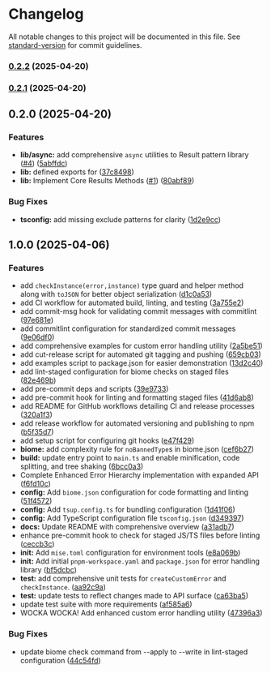 # Changelog

All notable changes to this project will be documented in this file. See [standard-version](https://github.com/conventional-changelog/standard-version) for commit guidelines.

### [0.2.2](https://github.com/fuzzy-st/results/compare/v0.2.1...v0.2.2) (2025-04-20)

### [0.2.1](https://github.com/fuzzy-st/results/compare/v0.2.0...v0.2.1) (2025-04-20)

## 0.2.0 (2025-04-20)


### Features

* **lib/async:** add comprehensive `async` utilities to Result pattern library ([#4](https://github.com/fuzzy-st/results/issues/4)) ([5abffdc](https://github.com/fuzzy-st/results/commit/5abffdc5b7e578550b70a80f603a0f44953978c1))
* **lib:** defined exports for ([37c8498](https://github.com/fuzzy-st/results/commit/37c84987c5849bd67c52ba761e22cb7701003b79))
* **lib:** Implement Core Results Methods ([#1](https://github.com/fuzzy-st/results/issues/1)) ([80abf89](https://github.com/fuzzy-st/results/commit/80abf89942af480f743251d7c457289cbc3ea8c5))


### Bug Fixes

* **tsconfig:** add missing exclude patterns for clarity ([1d2e9cc](https://github.com/fuzzy-st/results/commit/1d2e9cca477c0ac6fb3db0bf212202451af51511))

## 1.0.0 (2025-04-06)


### Features

* add `checkInstance(error,instance)` type guard and helper method along with `toJSON` for better object serialization ([d1c0a53](https://github.com/fuzzy-st/errors/commit/d1c0a53b8cce0adcb009c78f516d58e7b0a9f523))
* add CI workflow for automated build, linting, and testing ([3a755e2](https://github.com/fuzzy-st/errors/commit/3a755e2a20c12374e615868cf09e747b18a85465))
* add commit-msg hook for validating commit messages with commitlint ([97e681e](https://github.com/fuzzy-st/errors/commit/97e681e3baa94ac627e6b9938f2eaed9e8c14ecf))
* add commitlint configuration for standardized commit messages ([9e06df0](https://github.com/fuzzy-st/errors/commit/9e06df02f0d8c566b2a8affece53597d518d9924))
* add comprehensive examples for custom error handling utility ([2a5be51](https://github.com/fuzzy-st/errors/commit/2a5be51f10bd11d676bcfc9a07760096a63fcd65))
* add cut-release script for automated git tagging and pushing ([659cb03](https://github.com/fuzzy-st/errors/commit/659cb03ef96cec62e45c3ace818f203399682f3c))
* add examples script to package.json for easier demonstration ([13d2c40](https://github.com/fuzzy-st/errors/commit/13d2c403b96ec027171416e0bc2f6a6b840d946d))
* add lint-staged configuration for biome checks on staged files ([82e469b](https://github.com/fuzzy-st/errors/commit/82e469bb733a411e71c07df2aec5fae911b86190))
* add pre-commit deps and scripts ([39e9733](https://github.com/fuzzy-st/errors/commit/39e97333cf1c9f9f3a5800345ef82415109a6017))
* add pre-commit hook for linting and formatting staged files ([41d6ab8](https://github.com/fuzzy-st/errors/commit/41d6ab827a62f07b7ff2de86f0b56ac954847a1d))
* add README for GitHub workflows detailing CI and release processes ([320a1f3](https://github.com/fuzzy-st/errors/commit/320a1f3653bcd1d1b301c3aa0fdc00be83b8063f))
* add release workflow for automated versioning and publishing to npm ([b5f35d7](https://github.com/fuzzy-st/errors/commit/b5f35d7a8ae63101ccf93cd080e30e8b7091a69d))
* add setup script for configuring git hooks ([e47f429](https://github.com/fuzzy-st/errors/commit/e47f429437ad47803c6957f837e31cf8b6c3ce56))
* **biome:** add complexity rule for `noBannedType`s in biome.json ([cef6b27](https://github.com/fuzzy-st/errors/commit/cef6b2782ebef91ce5e650b9ee9982849f0db91d))
* **build:** update entry point to `main.ts` and enable minification, code splitting, and tree shaking ([6bcc0a3](https://github.com/fuzzy-st/errors/commit/6bcc0a340eae381acaf883ebfbc5fcf9f0327676))
* Complete Enhanced Error Hierarchy implementation with expanded API ([f6fd10c](https://github.com/fuzzy-st/errors/commit/f6fd10cdbbcae8fd205d6372be78ad147e6f87ec))
* **config:** Add `biome.json` configuration for code formatting and linting ([51f4572](https://github.com/fuzzy-st/errors/commit/51f4572ba5365eda3c8b3518bc861eb8647aba77))
* **config:** Add `tsup.config.ts` for bundling configuration ([1d41f06](https://github.com/fuzzy-st/errors/commit/1d41f06e8c707d8577c31849ec1000e3e814ab9d))
* **config:** Add TypeScript configuration file `tsconfig.json` ([d349397](https://github.com/fuzzy-st/errors/commit/d3493977db539c20c4153754248dcbae08f6b783))
* **docs:** Update README with comprehensive overview ([a31adb7](https://github.com/fuzzy-st/errors/commit/a31adb78af46240ead5df058225bb106fd8271d8))
* enhance pre-commit hook to check for staged JS/TS files before linting ([ceccb3c](https://github.com/fuzzy-st/errors/commit/ceccb3c7f3fcabe62b819312ce0b4b62b4baac9c))
* **init:** Add `mise.toml` configuration for environment tools ([e8a069b](https://github.com/fuzzy-st/errors/commit/e8a069ba5ea411304c282d45886500817bc27fed))
* **init:** Add initial `pnpm-workspace.yaml` and `package.json` for error handling library ([bf5dcbc](https://github.com/fuzzy-st/errors/commit/bf5dcbce8e464226e5a9c5a8278d45d79c6bfecc))
* **test:** add comprehensive unit tests for `createCustomError` and `checkInstance`. ([aa92c9a](https://github.com/fuzzy-st/errors/commit/aa92c9afedb1cda598be2770c62510bc38c002b6))
* **test:** update tests to reflect changes made to API surface ([ca63ba5](https://github.com/fuzzy-st/errors/commit/ca63ba5f113f09f0fef51c6f9c256e249be4a13d))
* update test suite with more requirements ([af585a6](https://github.com/fuzzy-st/errors/commit/af585a6a7dc6bcdca42fc6fa46d4023abb99b3d9))
* WOCKA WOCKA! Add enhanced custom error handling utility ([47396a3](https://github.com/fuzzy-st/errors/commit/47396a3955a2233e319dd28c67cbcd276604e57f))


### Bug Fixes

* update biome check command from --apply to --write in lint-staged configuration ([44c54fd](https://github.com/fuzzy-st/errors/commit/44c54fdab7ab53bcf94fbf8b09188db204990c11))
